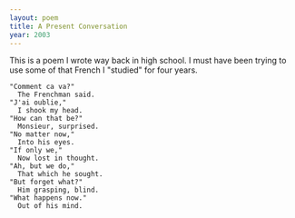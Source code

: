 ```yaml
---
layout: poem
title: A Present Conversation
year: 2003
---
```

This is a poem I wrote way back in high school. I must have been trying to use some of that French I "studied" for four years.

    "Comment ca va?"
      The Frenchman said.
    "J'ai oublie,"
      I shook my head.
    "How can that be?"
      Monsieur, surprised.
    "No matter now,"
      Into his eyes.
    "If only we,"
      Now lost in thought.
    "Ah, but we do,"
      That which he sought.
    "But forget what?"
      Him grasping, blind.
    "What happens now."
      Out of his mind.
